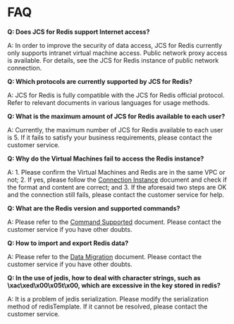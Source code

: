 # FAQ

**Q: Does JCS for Redis support Internet access?**

A: In order to improve the security of data access, JCS for Redis currently only supports intranet virtual machine access. Public network proxy access is available. For details, see the JCS for Redis instance of public network connection.


**Q: Which protocols are currently supported by JCS for Redis?**

A: JCS for Redis is fully compatible with the JCS for Redis official protocol. Refer to relevant documents in various languages for usage methods.


**Q: What is the maximum amount of JCS for Redis available to each user?**

A: Currently, the maximum number of JCS for Redis available to each user is 5. If it fails to satisfy your business requirements, please contact the customer service.

**Q: Why do the Virtual Machines fail to access the Redis instance?**

A: 1. Please confirm the Virtual Machines and Redis are in the same VPC or not; 2. If yes, please follow the [Connection Instance](https://docs.jdcloud.com/en/jcs-for-redis/connect-instances) document and check if the format and content are correct; and 3. If the aforesaid two steps are OK and the connection still fails, please contact the customer service for help.


**Q: What are the Redis version and supported commands?**

A: Please refer to the [Command Supported](https://docs.jdcloud.com/en/jcs-for-redis/command-supported) document. Please contact the customer service if you have other doubts.


**Q: How to import and export Redis data?**

A: Please refer to the [Data Migration](https://docs.jdcloud.com/en/jcs-for-redis/data-migration) document. Please contact the customer service if you have other doubts.

**Q: In the use of jedis, how to deal with character strings, such as \xac\xed\x00\x05t\x00, which are excessive in the key stored in redis?**

A: It is a problem of jedis serialization. Please modify the serialization method of redisTemplate. If it cannot be resolved, please contact the customer service.

